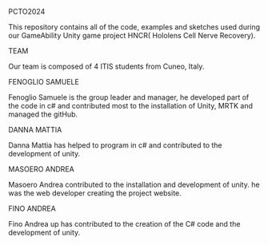 PCTO2024

This repository contains all of the code, examples and sketches used during our GameAbility Unity game project HNCR( Hololens Cell Nerve Recovery).

TEAM

Our team is composed of 4 ITIS students from Cuneo, Italy.

FENOGLIO SAMUELE

Fenoglio Samuele is the group leader and manager, he developed part of the code in c# and contributed most to the installation of Unity, MRTK and managed the gitHub.

DANNA MATTIA

Danna Mattia has helped to program in c# and contributed to the development of unity.

MASOERO ANDREA

Masoero Andrea contributed to the installation and development of unity. he was the web developer creating the project website.

FINO ANDREA

Fino Andrea up has contributed to the creation of the C# code and the development of unity.
